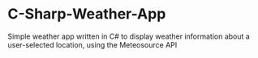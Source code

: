 # C-Sharp-Weather-App
Simple weather app written in C# to display weather information about a user-selected location, using the Meteosource API
